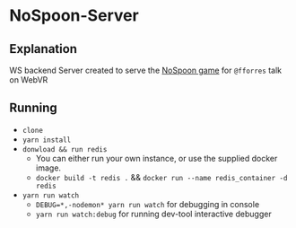 # NoSpoon-Server

## Explanation
WS backend Server created to serve the [NoSpoon game](https://github.com/fforres/NoSpoon) for `@fforres` talk on WebVR

## Running
- `clone`
- `yarn install`
- `donwload && run redis`
  - You can either run your own instance, or use the supplied docker image.
  - `docker build -t redis .` && `docker run --name redis_container -d redis`
- `yarn run watch`
  - `DEBUG=*,-nodemon* yarn run watch` for debugging in console
  - `yarn run watch:debug` for running dev-tool interactive debugger
